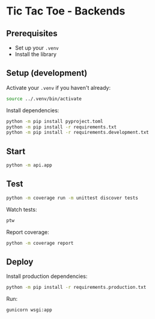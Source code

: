 # Tic Tac Toe - Backends

## Prerequisites

- Set up your `.venv`
- Install the library


## Setup (development)

Activate your `.venv` if you haven't already:

```bash
source ../.venv/bin/activate
```

Install dependencies:

```bash
python -m pip install pyproject.toml
python -m pip install -r requirements.txt
python -m pip install -r requirements.development.txt
```

## Start

```bash
python -m api.app
```

## Test

```bash
python -m coverage run -m unittest discover tests
```

Watch tests:
```bash
ptw
```

Report coverage:
```bash
python -m coverage report
```

## Deploy

Install production dependencies:

```bash
python -m pip install -r requirements.production.txt
```

Run:

```bash
gunicorn wsgi:app
```
